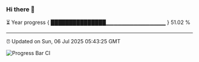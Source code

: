 ### Hi there 👋

⏳ Year progress { ███████████████▁▁▁▁▁▁▁▁▁▁▁▁▁▁▁ } 51.02 %

---

⏰ Updated on Sun, 06 Jul 2025 05:43:25 GMT

![Progress Bar CI](https://github.com/IshwaranRudhara/GIT-ACTION/workflows/Progress%20Bar%20CI/badge.svg)
